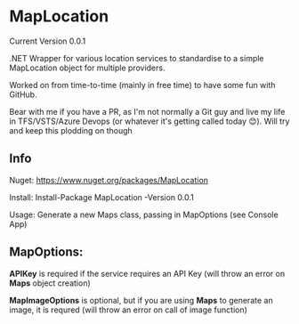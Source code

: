 # MapLocation

Current Version 0.0.1

.NET Wrapper for various location services to standardise to a simple MapLocation object for multiple providers.

Worked on from time-to-time (mainly in free time) to have some fun with GitHub.

Bear with me if you have a PR, as I'm not normally a Git guy and live my life in TFS/VSTS/Azure Devops (or whatever it's getting called today 😊). Will try and keep this plodding on though

## Info

Nuget: https://www.nuget.org/packages/MapLocation

Install: Install-Package MapLocation -Version 0.0.1

Usage: Generate a new Maps class, passing in MapOptions (see Console App)

## MapOptions:
**APIKey** is required if the service requires an API Key (will throw an error on **Maps** object creation)

**MapImageOptions** is optional, but if you are using **Maps** to generate an image, it is requred (will throw an error on call of image function)
